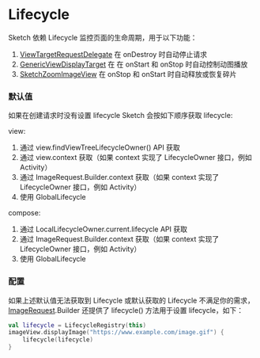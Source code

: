 # Lifecycle

Sketch 依赖 Lifecycle 监控页面的生命周期，用于以下功能：

1. [ViewTargetRequestDelegate] 在 onDestroy 时自动停止请求
2. [GenericViewDisplayTarget] 在 在 onStart 和 onStop 时自动控制动图播放
3. [SketchZoomImageView] 在 onStop 和 onStart 时自动释放或恢复碎片

### 默认值

如果在创建请求时没有设置 lifecycle Sketch 会按如下顺序获取 lifecycle:

view:

1. 通过 view.findViewTreeLifecycleOwner() API 获取
2. 通过 view.context 获取（如果 context 实现了 LifecycleOwner 接口，例如 Activity）
3. 通过 ImageRequest.Builder.context 获取（如果 context 实现了 LifecycleOwner 接口，例如 Activity）
4. 使用 GlobalLifecycle

compose:

1. 通过 LocalLifecycleOwner.current.lifecycle API 获取
2. 通过 ImageRequest.Builder.context 获取（如果 context 实现了 LifecycleOwner 接口，例如 Activity）
3. 使用 GlobalLifecycle

### 配置

如果上述默认值无法获取到 Lifecycle 或默认获取的 Lifecycle 不满足你的需求，[ImageRequest].Builder 还提供了 lifecycle() 方法用于设置 lifecycle，如下：

```kotlin
val lifecycle = LifecycleRegistry(this)
imageView.displayImage("https://www.example.com/image.gif") {
    lifecycle(lifecycle)
}
```

[ImageRequest]: ../../sketch-core/src/main/java/com/github/panpf/sketch/request/ImageRequest.kt

[ViewTargetRequestDelegate]: ../../sketch-core/src/main/java/com/github/panpf/sketch/request/internal/RequestDelegate.kt

[GenericViewDisplayTarget]: ../../sketch-core/src/main/java/com/github/panpf/sketch/target/GenericViewDisplayTarget.kt

[SketchZoomImageView]: ../../sketch-zoom/src/main/java/com/github/panpf/sketch/zoom/SketchZoomImageView.kt